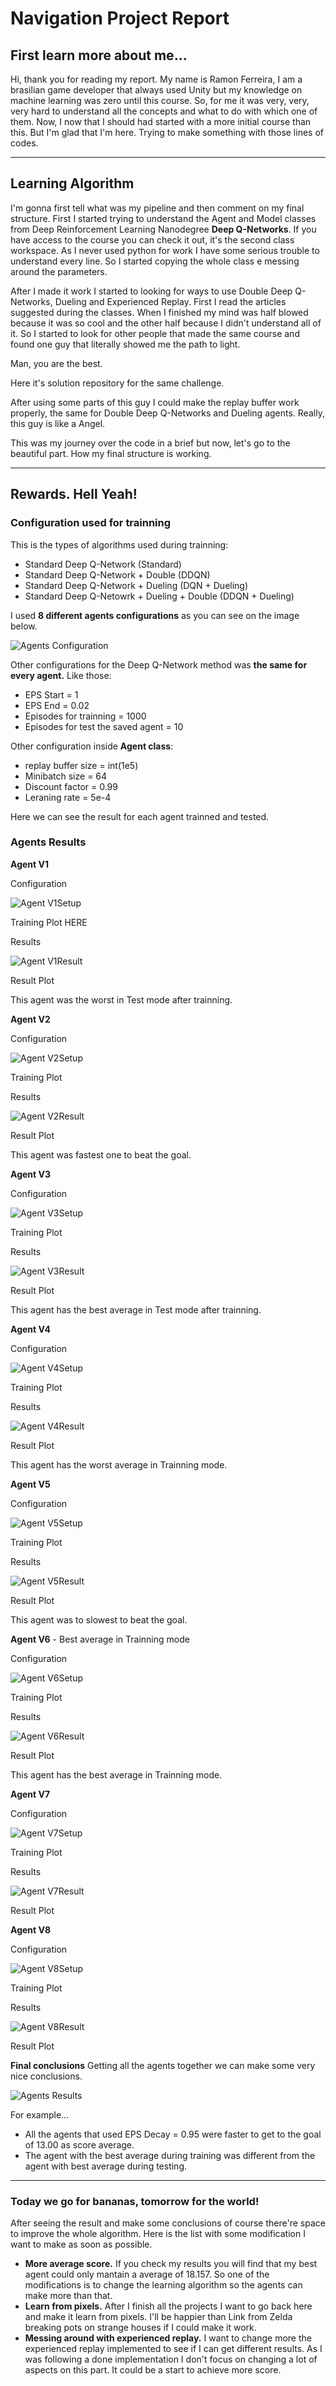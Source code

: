 # Navigation Project Report

## First learn more about me...
Hi, thank you for reading my report. My name is Ramon Ferreira, I am a brasilian game developer that always used Unity but my knowledge on machine learning was zero until this course. So, for me it was very, very, very hard to understand all the concepts and what to do with which one of them. Now, I now that I should had started with a more initial course than this. But I'm glad that I'm here. Trying to make something with those lines of codes.
***
## Learning Algorithm
I'm gonna first tell what was my pipeline and then comment on my final structure.
First I started trying to understand the Agent and Model classes from Deep Reinforcement Learning Nanodegree **Deep Q-Networks**. If you have access to the course you can check it out, it's the second class workspace. As I never used python for work I have some serious trouble to understand every line. So I started copying the whole class e messing around the parameters.

After I made it work I started to looking for ways to use Double Deep Q-Networks, Dueling and Experienced Replay. First I read the articles suggested during the classes. When I finished my mind was half blowed because it was so cool and the other half because I didn't understand all of it. So I started to look for other people that made the same course and found one guy that literally showed me the path to light.

Man, you are the best.

Here it's solution repository for the same challenge.

After using some parts of this guy I could make the replay buffer work properly, the same for Double Deep Q-Networks and Dueling agents. Really, this guy is like a Angel.

This was my journey over the code in a brief but now, let's go to the beautiful part. How my final structure is working.
***
## Rewards. Hell Yeah!
### Configuration used for trainning
This is the types of algorithms used during trainning:
- Standard Deep Q-Network (Standard)
- Standard Deep Q-Network + Double (DDQN)
- Standard Deep Q-Network + Dueling (DQN + Dueling)
- Standard Deep Q-Netowrk + Dueling + Double (DDQN + Dueling)

I used **8 different agents configurations** as you can see on the image below.

![Agents Configuration](https://raw.githubusercontent.com/lipemon1/navigation/master/images/agents-configuration.PNG)

Other configurations for the Deep Q-Network method was **the same for every agent.** Like those:
 - EPS Start = 1
 - EPS End = 0.02
 - Episodes for trainning = 1000
 - Episodes for test the saved agent = 10

Other configuration inside **Agent class**:
 - replay buffer size = int(1e5)
 - Minibatch size = 64
 - Discount factor = 0.99
 - Leraning rate = 5e-4

Here we can see the result for each agent trainned and tested.

### Agents Results
**Agent V1**

Configuration

![Agent V1Setup](https://raw.githubusercontent.com/lipemon1/navigation/master/images/agentV1setup.PNG)

Training Plot HERE

Results

![Agent V1Result](https://raw.githubusercontent.com/lipemon1/navigation/master/images/agentV1result.PNG)

Result Plot

This agent was the worst in Test mode after trainning.

**Agent V2**

Configuration

![Agent V2Setup](https://raw.githubusercontent.com/lipemon1/navigation/master/images/agentV2setup.PNG)

Training Plot

Results

![Agent V2Result](https://raw.githubusercontent.com/lipemon1/navigation/master/images/agentV2result.PNG)

Result Plot

This agent was fastest one to beat the goal.

**Agent V3**

Configuration

![Agent V3Setup](https://raw.githubusercontent.com/lipemon1/navigation/master/images/agentV3setup.PNG)

Training Plot

Results

![Agent V3Result](https://raw.githubusercontent.com/lipemon1/navigation/master/images/agentV3result.PNG)

Result Plot

This agent has the best average in Test mode after trainning.

**Agent V4**

Configuration

![Agent V4Setup](https://raw.githubusercontent.com/lipemon1/navigation/master/images/agentV4setup.PNG)

Training Plot

Results

![Agent V4Result](https://raw.githubusercontent.com/lipemon1/navigation/master/images/agentV4result.PNG)

Result Plot

This agent has the worst average in Trainning mode.

**Agent V5**

Configuration

![Agent V5Setup](https://raw.githubusercontent.com/lipemon1/navigation/master/images/agentV5setup.PNG)

Training Plot

Results

![Agent V5Result](https://raw.githubusercontent.com/lipemon1/navigation/master/images/agentV5result.PNG)

Result Plot

This agent was to slowest to beat the goal.

**Agent V6** - Best average in Trainning mode

Configuration

![Agent V6Setup](https://raw.githubusercontent.com/lipemon1/navigation/master/images/agentV6setup.PNG)

Training Plot

Results

![Agent V6Result](https://raw.githubusercontent.com/lipemon1/navigation/master/images/agentV6result.PNG)

Result Plot

This agent has the best average in Trainning mode.

**Agent V7**

Configuration

![Agent V7Setup](https://raw.githubusercontent.com/lipemon1/navigation/master/images/agentV7setup.PNG)

Training Plot

Results

![Agent V7Result](https://raw.githubusercontent.com/lipemon1/navigation/master/images/agentV7result.PNG)

Result Plot

**Agent V8**

Configuration

![Agent V8Setup](https://raw.githubusercontent.com/lipemon1/navigation/master/images/agentV8setup.PNG)

Training Plot

Results

![Agent V8Result](https://raw.githubusercontent.com/lipemon1/navigation/master/images/agentV8result.PNG)

Result Plot

**Final conclusions**
Getting all the agents together we can make some very nice conclusions.

![Agents Results](https://raw.githubusercontent.com/lipemon1/navigation/master/images/agents-configuration-result.png)

For example...
   - All the agents that used EPS Decay = 0.95 were faster to get to the goal of 13.00 as score average.
   - The agent with the best average during training was different from the agent with best average during testing.
***
### Today we go for bananas, tomorrow for the world!
After seeing the result and make some conclusions of course there're space to improve the whole algorithm. Here is the list with some modification I want to make as soon as possible.
 - **More average score.** If you check my results you will find that my best agent could only mantain a average of 18.157. So one of the modifications is to change the learning algorithm so the agents can make more than that.
 - **Learn from pixels.** After I finish all the projects I want to go back here and make it learn from pixels. I'll be happier than Link from Zelda breaking pots on strange houses if I could make it work.
 - **Messing around with experienced replay.** I want to change more the experienced replay implemented to see if I can get different results. As I was following a done implementation I don't focus on changing a lot of aspects on this part. It could be a start to achieve more score.

